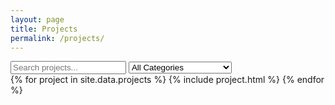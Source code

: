 ```yaml
---
layout: page
title: Projects
permalink: /projects/
---
```


<div id="filterContainer">
  <input type="text" id="searchBox" placeholder="Search projects...">
  <select id="categoryFilter">
    <option value="all">All Categories</option>
    <option value="Sequence programming">Sequence programming</option>
    <option value="Image reconstruction">Image reconstruction</option>
    <option value="Image processing">Image processing</option>
    <option value="Simulations">Simulations</option>
    <option value="Protocol workflow">Protocol workflow</option>
    <option value="Pulseq interpreter">Pulseq interpreter</option>
    <option value="fMRI">fMRI</option>
    <option value="Diffusion">Diffusion</option>
    <option value="Quantitative MRI">Quantitative MRI</option>
    <option value="13C/MNS">13C/MNS</option>
  </select>
</div>

<div id="projectList">
  {% for project in site.data.projects %}
    {% include project.html %}
  {% endfor %}
</div>

<script src="{{ site.baseurl }}/assets/js/search.js"></script>
